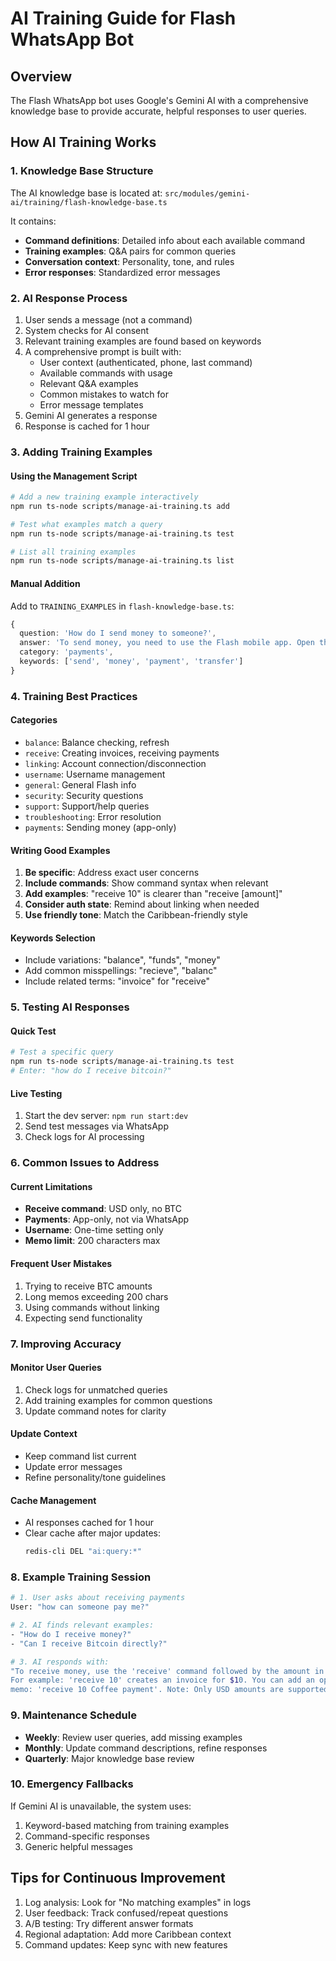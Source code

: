 # AI Training Guide for Flash WhatsApp Bot

## Overview
The Flash WhatsApp bot uses Google's Gemini AI with a comprehensive knowledge base to provide accurate, helpful responses to user queries.

## How AI Training Works

### 1. Knowledge Base Structure
The AI knowledge base is located at: `src/modules/gemini-ai/training/flash-knowledge-base.ts`

It contains:
- **Command definitions**: Detailed info about each available command
- **Training examples**: Q&A pairs for common queries
- **Conversation context**: Personality, tone, and rules
- **Error responses**: Standardized error messages

### 2. AI Response Process
1. User sends a message (not a command)
2. System checks for AI consent
3. Relevant training examples are found based on keywords
4. A comprehensive prompt is built with:
   - User context (authenticated, phone, last command)
   - Available commands with usage
   - Relevant Q&A examples
   - Common mistakes to watch for
   - Error message templates
5. Gemini AI generates a response
6. Response is cached for 1 hour

### 3. Adding Training Examples

#### Using the Management Script
```bash
# Add a new training example interactively
npm run ts-node scripts/manage-ai-training.ts add

# Test what examples match a query
npm run ts-node scripts/manage-ai-training.ts test

# List all training examples
npm run ts-node scripts/manage-ai-training.ts list
```

#### Manual Addition
Add to `TRAINING_EXAMPLES` in `flash-knowledge-base.ts`:
```typescript
{
  question: 'How do I send money to someone?',
  answer: 'To send money, you need to use the Flash mobile app. Open the app, tap "Send", enter the recipient\'s username or scan their QR code, enter the amount, and confirm.',
  category: 'payments',
  keywords: ['send', 'money', 'payment', 'transfer']
}
```

### 4. Training Best Practices

#### Categories
- `balance`: Balance checking, refresh
- `receive`: Creating invoices, receiving payments
- `linking`: Account connection/disconnection
- `username`: Username management
- `general`: General Flash info
- `security`: Security questions
- `support`: Support/help queries
- `troubleshooting`: Error resolution
- `payments`: Sending money (app-only)

#### Writing Good Examples
1. **Be specific**: Address exact user concerns
2. **Include commands**: Show command syntax when relevant
3. **Add examples**: "receive 10" is clearer than "receive [amount]"
4. **Consider auth state**: Remind about linking when needed
5. **Use friendly tone**: Match the Caribbean-friendly style

#### Keywords Selection
- Include variations: "balance", "funds", "money"
- Add common misspellings: "recieve", "balanc"
- Include related terms: "invoice" for "receive"

### 5. Testing AI Responses

#### Quick Test
```bash
# Test a specific query
npm run ts-node scripts/manage-ai-training.ts test
# Enter: "how do I receive bitcoin?"
```

#### Live Testing
1. Start the dev server: `npm run start:dev`
2. Send test messages via WhatsApp
3. Check logs for AI processing

### 6. Common Issues to Address

#### Current Limitations
- **Receive command**: USD only, no BTC
- **Payments**: App-only, not via WhatsApp
- **Username**: One-time setting only
- **Memo limit**: 200 characters max

#### Frequent User Mistakes
1. Trying to receive BTC amounts
2. Long memos exceeding 200 chars
3. Using commands without linking
4. Expecting send functionality

### 7. Improving Accuracy

#### Monitor User Queries
1. Check logs for unmatched queries
2. Add training examples for common questions
3. Update command notes for clarity

#### Update Context
- Keep command list current
- Update error messages
- Refine personality/tone guidelines

#### Cache Management
- AI responses cached for 1 hour
- Clear cache after major updates:
  ```bash
  redis-cli DEL "ai:query:*"
  ```

### 8. Example Training Session

```bash
# 1. User asks about receiving payments
User: "how can someone pay me?"

# 2. AI finds relevant examples:
- "How do I receive money?"
- "Can I receive Bitcoin directly?"

# 3. AI responds with:
"To receive money, use the 'receive' command followed by the amount in USD. 
For example: 'receive 10' creates an invoice for $10. You can add an optional 
memo: 'receive 10 Coffee payment'. Note: Only USD amounts are supported, not BTC."
```

### 9. Maintenance Schedule
- **Weekly**: Review user queries, add missing examples
- **Monthly**: Update command descriptions, refine responses
- **Quarterly**: Major knowledge base review

### 10. Emergency Fallbacks
If Gemini AI is unavailable, the system uses:
1. Keyword-based matching from training examples
2. Command-specific responses
3. Generic helpful messages

## Tips for Continuous Improvement
1. Log analysis: Look for "No matching examples" in logs
2. User feedback: Track confused/repeat questions
3. A/B testing: Try different answer formats
4. Regional adaptation: Add more Caribbean context
5. Command updates: Keep sync with new features